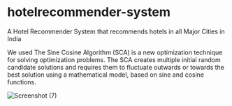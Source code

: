 # hotelrecommender-system
A Hotel Recommender System that recommends hotels in all Major Cities in India

We used The Sine Cosine Algorithm (SCA) is a new optimization technique for solving optimization problems. 
The SCA creates multiple initial random candidate solutions and requires them to fluctuate outwards or towards the best solution using a mathematical model,
based on sine and cosine functions.

![Screenshot (7)](https://github.com/ChaitanyaKharche/hotelrecommender-system/assets/72820371/fb6488d5-70ad-4e9e-91b4-4171d58bdfa6)
